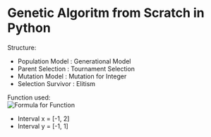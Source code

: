 # Genetic Algoritm from Scratch in Python

Structure:
- Population Model   : Generational Model
- Parent Selection   : Tournament Selection
- Mutation Model     : Mutation for Integer
- Selection Survivor : Elitism 

Function used:<br>
![Formula for Function](https://user-images.githubusercontent.com/30398479/111952299-7e099d00-8b17-11eb-9a6c-a0d4ee8fd86f.jpg)
- Interval x = [-1, 2]
- Interval y = [-1, 1]
